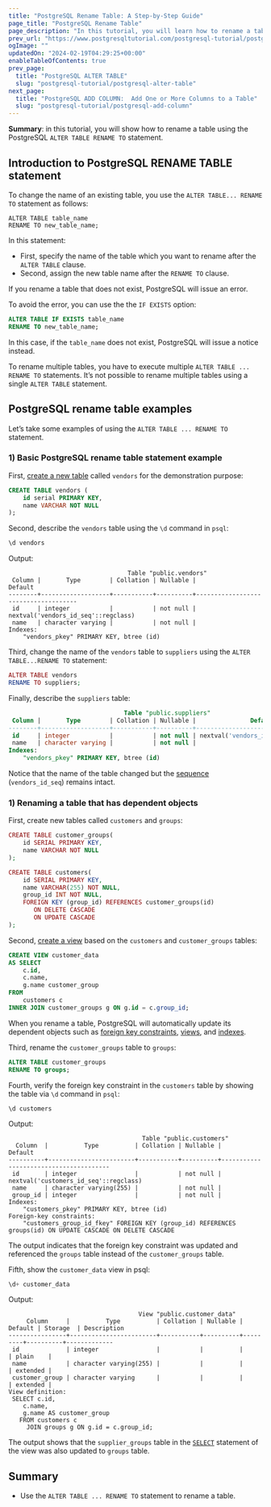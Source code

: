 ```yaml
---
title: "PostgreSQL Rename Table: A Step-by-Step Guide"
page_title: "PostgreSQL Rename Table"
page_description: "In this tutorial, you will learn how to rename a table to a new one using the ALTER TABLE ... RENAME TO statement."
prev_url: "https://www.postgresqltutorial.com/postgresql-tutorial/postgresql-rename-table/"
ogImage: ""
updatedOn: "2024-02-19T04:29:25+00:00"
enableTableOfContents: true
prev_page: 
  title: "PostgreSQL ALTER TABLE"
  slug: "postgresql-tutorial/postgresql-alter-table"
next_page: 
  title: "PostgreSQL ADD COLUMN:  Add One or More Columns to a Table"
  slug: "postgresql-tutorial/postgresql-add-column"
---
```





**Summary**: in this tutorial, you will show how to rename a table using the PostgreSQL `ALTER TABLE RENAME TO` statement.


## Introduction to PostgreSQL RENAME TABLE statement

To change the name of an existing table, you use the `ALTER TABLE... RENAME TO` statement as follows:


```phpsql
ALTER TABLE table_name
RENAME TO new_table_name;
```
In this statement:

* First, specify the name of the table which you want to rename after the `ALTER TABLE` clause.
* Second, assign the new table name after the `RENAME TO` clause.

If you rename a table that does not exist, PostgreSQL will issue an error.

To avoid the error, you can use the the `IF EXISTS` option:


```sql
ALTER TABLE IF EXISTS table_name
RENAME TO new_table_name;
```
In this case, if the `table_name` does not exist, PostgreSQL will issue a notice instead.

To rename multiple tables, you have to execute multiple `ALTER TABLE ... RENAME TO` statements. It’s not possible to rename multiple tables using a single `ALTER TABLE` statement.


## PostgreSQL rename table examples

Let’s take some examples of using the `ALTER TABLE ... RENAME TO` statement.


### 1\) Basic PostgreSQL rename table statement example

First, [create a new table](postgresql-create-table) called `vendors` for the demonstration purpose:


```sql
CREATE TABLE vendors (
    id serial PRIMARY KEY,
    name VARCHAR NOT NULL
);
```
Second, describe the `vendors` table using the `\d` command in `psql`:


```sql
\d vendors
```
Output:


```
                                 Table "public.vendors"
 Column |       Type        | Collation | Nullable |               Default
--------+-------------------+-----------+----------+-------------------------------------
 id     | integer           |           | not null | nextval('vendors_id_seq'::regclass)
 name   | character varying |           | not null |
Indexes:
    "vendors_pkey" PRIMARY KEY, btree (id)
```
Third, change the name of the `vendors` table to `suppliers` using the `ALTER TABLE...RENAME TO` statement:


```php
ALTER TABLE vendors 
RENAME TO suppliers;
```
Finally, describe the `suppliers` table:


```sql
                                Table "public.suppliers"
 Column |       Type        | Collation | Nullable |               Default
--------+-------------------+-----------+----------+-------------------------------------
 id     | integer           |           | not null | nextval('vendors_id_seq'::regclass)
 name   | character varying |           | not null |
Indexes:
    "vendors_pkey" PRIMARY KEY, btree (id)
```
Notice that the name of the table changed but the [sequence](postgresql-sequences) (`vendors_id_seq`) remains intact.


### 1\) Renaming a table that has dependent objects

First, create new tables called `customers` and `groups`:


```php
CREATE TABLE customer_groups(
    id SERIAL PRIMARY KEY,
    name VARCHAR NOT NULL
);

CREATE TABLE customers(
    id SERIAL PRIMARY KEY,
    name VARCHAR(255) NOT NULL,
    group_id INT NOT NULL,
    FOREIGN KEY (group_id) REFERENCES customer_groups(id) 
       ON DELETE CASCADE 
       ON UPDATE CASCADE
);
```
Second, [create a view](../postgresql-views/postgresql-materialized-views) based on the `customers` and `customer_groups` tables:


```sql
CREATE VIEW customer_data
AS SELECT
    c.id,
    c.name,
    g.name customer_group
FROM
    customers c
INNER JOIN customer_groups g ON g.id = c.group_id;
```
When you rename a table, PostgreSQL will automatically update its dependent objects such as [foreign key constraints](postgresql-foreign-key), [views](../postgresql-views), and [indexes](../postgresql-indexes).

Third, rename the `customer_groups` table to `groups`:


```sql
ALTER TABLE customer_groups
RENAME TO groups;
```
Fourth, verify the foreign key constraint in the `customers` table by showing the table via `\d` command in `psql`:


```
\d customers
```
Output:


```
                                     Table "public.customers"
  Column  |          Type          | Collation | Nullable |                Default
----------+------------------------+-----------+----------+---------------------------------------
 id       | integer                |           | not null | nextval('customers_id_seq'::regclass)
 name     | character varying(255) |           | not null |
 group_id | integer                |           | not null |
Indexes:
    "customers_pkey" PRIMARY KEY, btree (id)
Foreign-key constraints:
    "customers_group_id_fkey" FOREIGN KEY (group_id) REFERENCES groups(id) ON UPDATE CASCADE ON DELETE CASCADE
```
The output indicates that the foreign key constraint was updated and referenced the `groups` table instead of the `customer_groups` table.

Fifth, show the `customer_data` view in psql:


```php
\d+ customer_data
```
Output:


```
                                    View "public.customer_data"
     Column     |          Type          | Collation | Nullable | Default | Storage  | Description
----------------+------------------------+-----------+----------+---------+----------+-------------
 id             | integer                |           |          |         | plain    |
 name           | character varying(255) |           |          |         | extended |
 customer_group | character varying      |           |          |         | extended |
View definition:
 SELECT c.id,
    c.name,
    g.name AS customer_group
   FROM customers c
     JOIN groups g ON g.id = c.group_id;
```
The output shows that the `supplier_groups` table in the [`SELECT`](postgresql-select) statement of the view was also updated to `groups` table.


## Summary

* Use the `ALTER TABLE ... RENAME TO` statement to rename a table.

